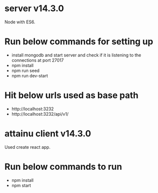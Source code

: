 # server v14.3.0
Node with ES6.

# Run below commands for setting up
* install mongodb and start server and check if it is listening to the connections at port 27017
* npm install
* npm run seed
* npm run dev-start


# Hit below urls used as base path
* http://localhost:3232
* http://localhost:3232/api/v1/


# attainu client v14.3.0
Used create react app.

# Run below commands to run
* npm install
* npm start
